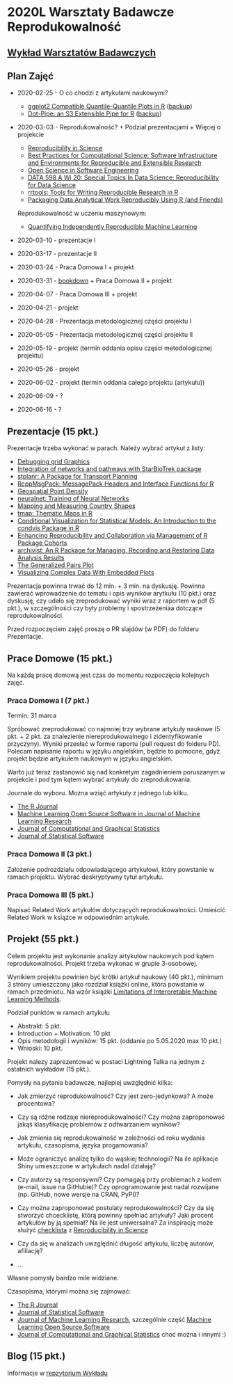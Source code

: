 # 2020L Warsztaty Badawcze Reprodukowalność

## [Wykład Warsztatów Badawczych](https://github.com/mini-pw/2020L-WarsztatyBadawcze)

## Plan Zajęć

* 2020-02-25 - O co chodzi z artykułami naukowymi?
    - [ggplot2 Compatible Quantile-Quantile Plots in R](https://journal.r-project.org/archive/2018/RJ-2018-051/RJ-2018-051.pdf) ([backup](http://rjournal.github.io/archive/2018/RJ-2018-051/index.html))
    - [Dot-Pipe: an S3 Extensible Pipe for R](https://journal.r-project.org/archive/2018/RJ-2018-042/RJ-2018-042.pdf) ([backup](http://rjournal.github.io/archive/2018/RJ-2018-042/index.html))

* 2020-03-03 - Reprodukowalność? + Podział prezentacjami + Więcej o projekcie
    - [Reproducibility in Science](http://ropensci.github.io/reproducibility-guide/)
    - [Best Practices for Computational Science: Software Infrastructure and Environments for Reproducible and Extensible Research](https://openresearchsoftware.metajnl.com/articles/10.5334/jors.ay/)
    - [Open Science in Software Engineering](https://arxiv.org/pdf/1904.06499.pdf)
    - [DATA 598 A Wi 20: Special Topics In Data Science: Reproducibility for Data Science](https://canvas.uw.edu/courses/1354201)
    - [rrtools: Tools for Writing Reproducible Research in R](https://github.com/benmarwick/rrtools)
    - [Packaging Data Analytical Work Reproducibly Using R (and Friends)](https://amstat.tandfonline.com/doi/abs/10.1080/00031305.2017.1375986)

    Reprodukowalność w uczeniu maszynowym:
    - [Quantifying Independently Reproducible Machine Learning](https://thegradient.pub/independently-reproducible-machine-learning/)
    

* 2020-03-10 - prezentacje I
    
* 2020-03-17 - prezentacje II

* 2020-03-24 - Praca Domowa I + projekt

* 2020-03-31 - [bookdown](https://bookdown.org/) + Praca Domowa II + projekt

* 2020-04-07 - Praca Domowa III + projekt

* 2020-04-21 - projekt

* 2020-04-28 - Prezentacja metodologicznej części projektu I

* 2020-05-05 - Prezentacja metodologicznej części projektu II

* 2020-05-19 - projekt (termin oddania opisu części metodologicznej projektu)

* 2020-05-26 - projekt

* 2020-06-02 - projekt (termin oddania całego projektu (artykułu))

* 2020-06-09 - ?

* 2020-06-16 - ?


## Prezentacje (15 pkt.)

Prezentacje trzeba wykonać w parach.
Należy wybrać artykuł z listy:

- [Debugging grid Graphics](https://journal.r-project.org/archive/2012/RJ-2012-013/index.html)
- [Integration of networks and pathways with StarBioTrek package](https://journal.r-project.org/archive/2019/RJ-2019-025/index.html)
- [stplanr: A Package for Transport Planning](https://journal.r-project.org/archive/2018/RJ-2018-053/index.html)
- [RcppMsgPack: MessagePack Headers and Interface Functions for R](https://journal.r-project.org/archive/2018/RJ-2018-068/index.html)
- [Geospatial Point Density](https://journal.r-project.org/archive/2018/RJ-2018-061/index.html)
- [neuralnet: Training of Neural Networks](https://journal.r-project.org/archive/2010/RJ-2010-006/index.html)
- [Mapping and Measuring Country Shapes](https://journal.r-project.org/archive/2010/RJ-2010-004/index.html)
- [tmap: Thematic Maps in R](https://www.jstatsoft.org/article/view/v084i06)
- [Conditional Visualization for Statistical Models: An Introduction to the condvis Package in R](https://www.jstatsoft.org/article/view/v081i05)
- [Enhancing Reproducibility and Collaboration via Management of R Package Cohorts](https://www.jstatsoft.org/article/view/v082i01)
- [archivist: An R Package for Managing, Recording and Restoring Data Analysis Results](https://www.jstatsoft.org/article/view/v082i11)
- [The Generalized Pairs Plot](https://www.tandfonline.com/doi/full/10.1080/10618600.2012.694762)
- [Visualizing Complex Data With Embedded Plots](https://amstat.tandfonline.com/doi/full/10.1080/10618600.2014.896808)

Prezentacja powinna trwać do 12 min. + 3 min. na dyskusję.
Powinna zawierać wprowadzenie do tematu i opis wyników arytkułu (10 pkt.) oraz dyskusję, czy udało się zreprodukować wyniki wraz z raportem w pdf (5 pkt.), w szczególności czy były problemy i spostrzeżeniaa dotczące reprodukowalności. 

Przed rozpoczęciem zajęć proszę o PR slajdów (w PDF) do folderu Prezentacje.

## Prace Domowe (15 pkt.)

Na każdą pracę domową jest czas do momentu rozpoczęcia kolejnych zajęć.


### Praca Domowa I (7 pkt.)
Termin: 31 marca

Spróbować zreprodukować co najmniej trzy wybrane artykuły naukowe (5 pkt. + 2 pkt. za znalezienie niereprodukowalnego i zidentyfikowanie przyczyny). Wyniki przesłać w formie raportu (pull request do folderu PD). Polecam napisanie raportu w języku angielskim, będzie to pomocne, gdyż projekt będzie artykułem naukowym w języku angielskim.

Warto już teraz zastanowić się nad konkretym zagadnieniem poruszanym w projekcie i pod tym kątem wybrać artykuły do zreprodukowania.


Journale do wyboru. Mozna wziąć artykuły z jednego lub kilku.
- [The R Journal](https://journal.r-project.org/)
- [Machine Learning Open Source Software in Journal of Machine Learning Research](http://www.jmlr.org/mloss/)
- [Journal of Computational and Graphical Statistics](https://www.tandfonline.com/toc/ucgs20/current)
- [Journal of Statistical Software](https://www.jstatsoft.org/article/view/v083i11)

### Praca Domowa II (3 pkt.)
Założenie podrozdziału odpowiadającego artykułowi, który powstanie w ramach projektu. Wybrać deskryptywny tytuł artykułu.

### Praca Domowa III (5 pkt.)
Napisać Related Work artykułów dotyczących reprodukowalności.
Umieścić Related Work w książce w odpowiednim artykule.

## Projekt (55 pkt.)

Celem projektu jest wykonanie analizy artykułów naukowych pod kątem reprodukowalności. Projekt trzeba wykonać w grupie 3-osobowej.

Wynikiem projektu powinien być krótki artykuł naukowy (40 pkt.), minimum 3 strony umieszczony jako rozdział książki online, która powstanie w ramach przedmiotu. Na wzór książki [Limitations of Interpretable Machine Learning Methods](https://compstat-lmu.github.io/iml_methods_limitations/).

Podział punktów w ramach artykułu
- Abstrakt: 5 pkt.
- Introduction + Motivation: 10 pkt
- Opis metodologii i wyników: 15 pkt. (oddanie po 5.05.2020 max 10 pkt.)
- Wnioski: 10 pkt.

Projekt nalezy zaprezentować w postaci Lightning Talka na jednym z ostatnich wykładów (15 pkt.).

Pomysły na pytania badawcze, najlepiej uwzględnić kilka:
- Jak zmierzyć reprodukowalność? Czy jest zero-jedynkowa? A może procentowa?
- Czy są różne rodzaje niereprodukowalności? Czy można zaproponować jakąś klasyfikację problemów z odtwarzaniem wyników?
- Jak zmienia się reprodukowalność w zależności od roku wydania artykułu, czasopisma, języka progamowania?
- Może ograniczyć analizę tylko do wąskiej technologii? Na ile aplikacje Shiny umieszczone w artykułach nadal działają?
- Czy autorzy są responsywni? Czy pomagają przy problemach z kodem (e-mail, issue na GitHubie)? Czy oprogramowanie jest nadal rozwijane (np. GitHub, nowe wersje na CRAN, PyPI)?
- Czy można zaproponować postulaty reprodukowalności? Czy da się stworzyć chcecklistę, którą powinny spełniać artykuły? Jaki procent artykułów by ją spełniał? Na ile jest uniwersalna? Za inspirację może służyć [checklista](http://ropensci.github.io/reproducibility-guide/sections/checklist/) z [Reproducibility in Science](http://ropensci.github.io/reproducibility-guide/)

- Czy da się w analizach uwzględnić długość artykułu, liczbę autorów, afiliację?
- ...

Własne pomysły bardzo mile widziane.


Czasopisma, którymi można się zajmować:
- [The R Journal](https://journal.r-project.org/)
- [Journal of Statistical Software](https://www.jstatsoft.org/article/view/v083i11)
- [Journal of Machine Learning Research](http://www.jmlr.org/), szczególnie część [Machine Learning Open Source Software
](http://www.jmlr.org/mloss/)
- [Journal of Computational and Graphical Statistics](https://www.tandfonline.com/toc/ucgs20/current)
choć można i innymi :)



## Blog (15 pkt.)

Informacje w [repzytorium Wykładu](https://github.com/mini-pw/2020L-WarsztatyBadawcze)

